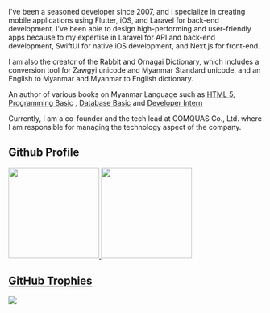 I've been a seasoned developer since 2007, and I specialize in creating mobile applications using Flutter, iOS, and Laravel for back-end development. I've been able to design high-performing and user-friendly apps because to my expertise in Laravel for API and back-end development, SwiftUI for native iOS development, and Next.js for front-end.

I am also the creator of the Rabbit and Ornagai Dictionary, which includes a conversion tool for Zawgyi unicode and Myanmar Standard unicode, and an English to Myanmar and Myanmar to English dictionary.

An author of various books on Myanmar Language such as [HTML 5](https://html5book.saturngod.net/), [Programming Basic](https://books.saturngod.net/programming_basic/) , [Database Basic](https://dbbasic.saturngod.net/) and [Developer Intern](https://devint.saturngod.net/)

Currently, I am a co-founder and the tech lead at COMQUAS Co., Ltd. where I am responsible for managing the technology aspect of the company.


## Github Profile

<div>
  <a href="https://github.com/saturngod">
  <img height="180em" src="https://github-readme-stats.vercel.app/api?username=saturngod&count_private=true&theme=cobalt&show_icons=true"/>
  <img height="180em" src="https://github-readme-stats.vercel.app/api/top-langs/?username=saturngod&layout=compact&langs_count=7&theme=cobalt"/>
</div>

  
## GitHub Trophies
![](https://github-profile-trophy.vercel.app/?username=saturngod&theme=cobalt&no-frame=false&no-bg=false&margin-w=4)
